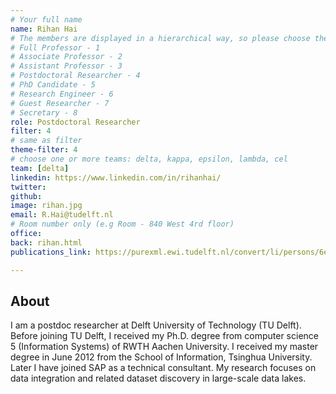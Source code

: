 ```yaml
---
# Your full name 
name: Rihan Hai
# The members are displayed in a hierarchical way, so please choose the role and filter number from this list:
# Full Professor - 1
# Associate Professor - 2
# Assistant Professor - 3
# Postdoctoral Researcher - 4
# PhD Candidate - 5
# Research Engineer - 6 
# Guest Researcher - 7
# Secretary - 8
role: Postdoctoral Researcher
filter: 4
# same as filter
theme-filter: 4
# choose one or more teams: delta, kappa, epsilon, lambda, cel
team: [delta]
linkedin: https://www.linkedin.com/in/rihanhai/
twitter: 
github: 
image: rihan.jpg
email: R.Hai@tudelft.nl
# Room number only (e.g Room - 840 West 4rd floor)
office: 
back: rihan.html
publications_link: https://purexml.ewi.tudelft.nl/convert/li/persons/6e7de843-a410-42bc-aa40-e6ed379285c1

---
```


## About

I am a postdoc researcher at Delft University of Technology (TU Delft). Before joining TU Delft, I received my Ph.D. degree from computer science 5 (Information Systems) of RWTH Aachen University. I received my master degree in June 2012 from the School of Information, Tsinghua University. Later I have joined SAP as a technical consultant. My research focuses on data integration and related dataset discovery in large-scale data lakes.

